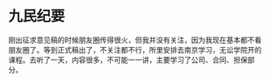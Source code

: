 # 九民纪要

刚出征求意见稿的时候朋友圈传得很火，但我并没有关注，因为我现在基本都不看朋友圈了。等到正式稿出了，不关注都不行，所里安排去南京学习，无讼学院开的课程。去听了一天，内容很多，不可能一一讲，主要学习了公司、合同、担保部分。